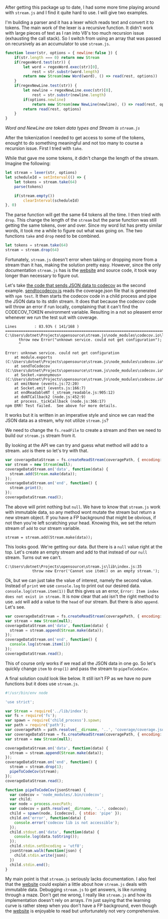 After getting this package up to date, I had some more time playing around
with `stream.js` and I find it quite hard to use. I will give two examples.

I'm building a parser and it has a lexer which reads text and convert it to tokens.
The main work of the lexer is a recursive function. It didn't work with large
pieces of text as I ran into V8's too much recursion issue (exhausting the call stack).
So I switch from using an array that was passed on recursively as an accumulator to use `stream.js`.

```js
function lexer(str, options = { newline:false }) {
	if(str.length === 0) return new Stream
	if(regexWord.test(str)) {
		let word = regexWord.exec(str)[0],
			rest = str.substr(word.length)
		return new Stream(new Word(word), () => read(rest, options))
	}
	if(regexNewLine.test(str)) {
		let newline = regexNewLine.exec(str)[0],
			rest = str.substr(newline.length)
		if(options.newline)
			return new Stream(new NewLine(newline), () => read(rest, options))
		return read(rest, options)
	}
}
```
*Word and NewLine are token data types and Stream is `stream.js`*

After the tokenization I needed to get access to some of the tokens, enought to do something
meaningful and not too many to course a recursion issue. First I tried with `take`.

While that gave me some tokens, it didn't change the length of the stream. Imagine the
following:

```js
let stream = lexer(str, options)
let scheduleId = setInterval(() => {
	let tokens = stream.take(64)
	parse(tokens)

	if(stream.empty())
		clearInterval(scheduleId)
}, 0)
```

The parse function will get the same 64 tokens all the time. I then tried with `drop`.
This change the length of the `stream` but the parse function was still getting the same
tokens, over and over. Since my word list has pretty similar words, it took me a while
to figure out what was going on. The two functions `take` and `drop` need to be combined.

```js
let tokens = stream.take(64)
stream = stream.drop(64)
```

Fortunately, `stream.js` doesn't error when taking or dropping more from a stream than it
has, making the solution pretty easy.
However, since the only documentation `stream.js` has is the [website][2] and
source code, it took way longer than necessary to figure out.

Let's take [the code that sends JSON data to codecov][1] as the second example.
[sendtocodecov.js][1] reads the coverage.json file that is generated with `npm test`.
It then starts the codecov code in a child process and pipe the JSON data to its stdin
stream. It does that because the codecov code will throw an error if run locally,
complaining that it can't find the CODECOV_TOKEN environment variable. Resulting in a not
so pleasent error whenever we run the test suit with coverage.

```
Lines        : 83.93% ( 141/168 )
================================================================================
C:\Users\dotnet\Projects\opensource\stream.js\node_modules\codecov.io\lib\getConfiguration.js:27
      throw new Error("unknown service. could not get configuration");
      ^

Error: unknown service. could not get configuration
    at module.exports (C:\Users\dotnet\Projects\opensource\stream.js\node_modules\codecov.io\lib\getConfiguration.js:27:13)
    at sendToCodecov (C:\Users\dotnet\Projects\opensource\stream.js\node_modules\codecov.io\lib\sendToCodeCov.io.js:11:15)
    at Socket.<anonymous> (C:\Users\dotnet\Projects\opensource\stream.js\node_modules\codecov.io\bin\codecov.io.js:14:5)
    at emitNone (events.js:72:20)
    at Socket.emit (events.js:166:7)
    at endReadableNT (_stream_readable.js:905:12)
    at doNTCallback2 (node.js:452:9)
    at process._tickCallback (node.js:366:17)
npm ERR! Test failed.  See above for more details.
```

It works but it is written in an imperative style and since we can read the JSON
data as a stream, why not utilize `stream.js`?

We need to change the `fs.readFile` to create a stream and then we need to build our
`stream.js` stream from it.

By looking at the API we can try and guess what method will add to a stream. `add` is
there so let's try with that.

```js
var coverageDataStream = fs.createReadStream(coveragePath, { encoding: 'utf8' });
var stream = new Stream(null);
coverageDataStream.on('data', function(data) {
  stream.add(Stream.make(data));
});
coverageDataStream.on('end', function() {
  stream.print();
});
coverageDataStream.read();
```

The above will print nothing but `null`. We have to know that `stream.js` work with immutable
data, so any method wont mutate the stream but return a new stream object. If you have a FP
background that might be obvious, if not then you're left scratching your head. Knowing this,
we set the return stream of `add` to our stream variable.

`stream = stream.add(Stream.make(data));` 

This looks good. We're getting our data. But there is a `null` value right at the top. Let's
create an empty stream and add to that instead of our `null` stream. Turns out we can't.

```
C:\Users\dotnet\Projects\opensource\stream.js\lib\index.js:35
            throw new Error('Cannot use item() on an empty stream.');
```

Ok, but we can just take the value of interest, namely the second value. Instead of `print`
we use `console.log` to print out our desired data. `console.log(stream.item(1))` But this gives
us an error, `Error: Item index does not exist in stream.` It is now clear that `add` isn't
the right method to use. `add` will add a value to the `head` of our stream. But there is
also `append`. Let's see.

```js
var coverageDataStream = fs.createReadStream(coveragePath, { encoding: 'utf8' });
var stream = new Stream(null);
coverageDataStream.on('data', function(data) {
  stream = stream.append(Stream.make(data));
});
coverageDataStream.on('end', function() {
  console.log(stream.item(1))
});
coverageDataStream.read();
```

This of course only works if we read all the JSON data in one go. So let's quickly change
`item` to `drop(1)` and pass the stream to `pipeToCodeCov`.

A final solution could look like below. It still isn't FP as we have no pure functions but
it does use `stream.js`.

```js
#!/usr/bin/env node

'use strict';

var Stream = require('../lib/index');
var fs = require('fs');
var spawn = require('child_process').spawn;
var path = require('path');
var coveragePath = path.resolve(__dirname, '..', 'coverage/coverage.json');
var coverageDataStream = fs.createReadStream(coveragePath, { encoding: 'utf8' });
var stream = new Stream(null);

coverageDataStream.on('data', function(data) {
  stream = stream.append(Stream.make(data));
});
coverageDataStream.on('end', function() {
  stream = stream.drop(1);
  pipeToCodeCov(stream);
});
coverageDataStream.read();

function pipeToCodeCov(jsonStream) {
  var codecov = 'node_modules/.bin/codecov';
  var child;
  var node = process.execPath;
  var codecov = path.resolve(__dirname, '..', codecov);
  child = spawn(node, [codecov], { stdio: 'pipe' });
  child.on('error', function(data) {
    console.error('codecov lib is not accessible');
  });
  child.stdout.on('data', function(data) {
    console.log(data.toString());
  });
  child.stdin.setEncoding = 'utf8';
  jsonStream.walk(function(json) {
    child.stdin.write(json);
  })
  child.stdin.end();
}
```

My main point is that `stream.js` seriously lacks documentation. I also feel that the
[website][2] could explain a little about how `stream.js` deals with immutable data.
Debugging `stream.js` to get answers, is like running through a maze. Don't get me wrong,
I really like `stream.js` and how its implementation doesn't rely on arrays. I'm just saying
that the learning curve is rather steep when you don't have a FP background, even though
the [website][2] is enjoyable to read but unfortunately not very comprehensive.

[1]: https://github.com/dionyziz/stream.js/blob/master/external/sendtocodecov.js
[2]: http://streamjs.org/
